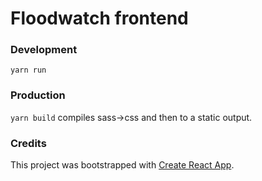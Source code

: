 # Floodwatch frontend

### Development

`yarn run`

### Production

`yarn build` compiles sass->css and then to a static output.

### Credits

This project was bootstrapped with [Create React App](https://github.com/facebookincubator/create-react-app).
